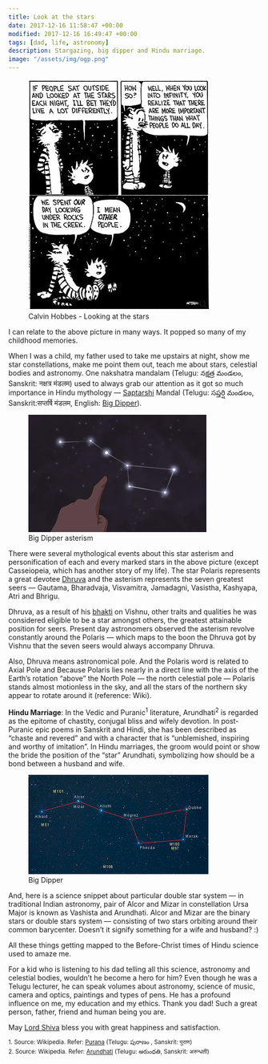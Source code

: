 ```yaml
---
title: Look at the stars
date: 2017-12-16 11:58:47 +00:00
modified: 2017-12-16 16:49:47 +00:00
tags: [dad, life, astronomy]
description: Stargazing, big dipper and Hindu marriage.
image: "/assets/img/ogp.png"
---
```


<figure>
<img src="/assets/images/calvinhobbes.png" alt="Calvin Hobbes - Looking at the stars">
<figcaption>Calvin Hobbes - Looking at the stars</figcaption>
</figure>

<span class="runningtext"><span class="blogrunningtext">I can relate to the above picture in many ways. It popped so many of my childhood memories.  

When I was a child, my father used to take me upstairs at night, show me star constellations, make me point them out, teach me about stars, celestial bodies and astronomy. One nakshatra mandalam (Telugu: నక్షత్ర మండలం, Sanskrit: नक्षत्र मंडलम) used to always grab our attention as it got so much importance in Hindu mythology — [Saptarshi](https://en.wikipedia.org/wiki/Saptarishi) Mandal (Telugu: సప్తర్షి మండలం, Sanskrit:सप्तर्षि मंडलम, English: [Big Dipper](https://en.wikipedia.org/wiki/Big_Dipper)).  

<figure>
<img src="/assets/images/pointasterism.png" alt="Big Dipper asterism">
<figcaption>Big Dipper asterism</figcaption>
</figure>

There were several mythological events about this star asterism and personification of each and every marked stars in the above picture (except Casseiopeia, which has another story of my life). The star Polaris represents a great devotee [Dhruva](https://en.wikipedia.org/wiki/Dhruva) and the asterism represents the seven greatest seers — Gautama, Bharadvaja, Visvamitra, Jamadagni, Vasistha, Kashyapa, Atri and Bhrigu.  

Dhruva, as a result of his [bhakti](https://en.wikipedia.org/wiki/Bhakti) on Vishnu, other traits and qualities he was considered eligible to be a star amongst others, the greatest attainable position for seers. Present day astronomers observed the asterism revolve constantly around the Polaris — which maps to the boon the Dhruva got by Vishnu that the seven seers would always accompany Dhruva.  

Also, Dhruva means astronomical pole. And the Polaris word is related to Axial Pole and Because Polaris lies nearly in a direct line with the axis of the Earth’s rotation “above” the North Pole — the north celestial pole — Polaris stands almost motionless in the sky, and all the stars of the northern sky appear to rotate around it (reference: Wiki).  

**Hindu Marriage**: In the Vedic and Puranic<sup>1</sup> literature, Arundhati<sup>2</sup> is regarded as the epitome of chastity, conjugal bliss and wifely devotion. In post-Puranic epic poems in Sanskrit and Hindi, she has been described as “chaste and revered” and with a character that is “unblemished, inspiring and worthy of imitation”. In Hindu marriages, the groom would point or show the bride the position of the “star” Arundhati, symbolizing how should be a bond between a husband and wife.  

<figure>
<img src="/assets/images/dipper.png" alt="Big Dipper">
<figcaption>Big Dipper</figcaption>
</figure>

And, here is a science snippet about particular double star system — in traditional Indian astronomy, pair of Alcor and Mizar in constellation Ursa Major is known as Vashista and Arundhati. Alcor and Mizar are the binary stars or double stars system — consisting of two stars orbiting around their common barycenter. Doesn’t it signify something for a wife and husband? :)  

All these things getting mapped to the Before-Christ times of Hindu science used to amaze me.  

For a kid who is listening to his dad telling all this science, astronomy and celestial bodies, wouldn’t he become a hero for him? Even though he was a Telugu lecturer, he can speak volumes about astronomy, science of music, camera and optics, paintings and types of pens. He has a profound influence on me, my education and my ethics. Thank you dad! Such a great person, father, friend and human being you are.  

May [Lord Shiva](https://en.wikipedia.org/wiki/Shiva) bless you with great happiness and satisfaction.  

<sup><span class="blogpostnotes">1\. Source: Wikipedia. Refer: [Purana](https://en.wikipedia.org/wiki/Puranas) (Telugu: పురాణం , Sanskrit: पुराण)</span></sup>  
<sup><span class="blogpostnotes">2\. Source: Wikipedia. Refer: [Arundhati](https://en.wikipedia.org/wiki/Arundhati_(Hinduism)) (Telugu: అరుంధతి, Sanskrit: अरुन्धती)</sup>